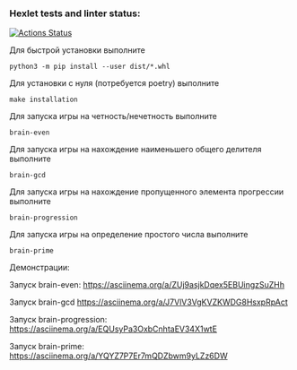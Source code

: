 ### Hexlet tests and linter status:
[![Actions Status](https://github.com/Parrot7325/python-project-49/workflows/hexlet-check/badge.svg)](https://github.com/Parrot7325/python-project-49/actions)

Для быстрой установки выполните
```
python3 -m pip install --user dist/*.whl
```

Для установки с нуля (потребуется poetry) выполните
```
make installation
```

Для запуска игры на четность/нечетность выполните
```
brain-even
```

Для запуска игры на нахождение наименьшего общего делителя выполните
```
brain-gcd
```

Для запуска игры на нахождение пропущенного элемента прогрессии выполните
```
brain-progression
```

Для запуска игры на определение простого числа выполните
```
brain-prime
```

Демонстрации:


Запуск brain-even: https://asciinema.org/a/ZUj9asjkDqex5EBUingzSuZHh

Запуск brain-gcd https://asciinema.org/a/J7VlV3VgKVZKWDG8HsxpRpAct

Запуск brain-progression: https://asciinema.org/a/EQUsyPa3OxbCnhtaEV34X1wtE

Запуск brain-prime: https://asciinema.org/a/YQYZ7P7Er7mQDZbwm9yLZz6DW
